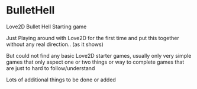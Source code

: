 # BulletHell
Love2D Bullet Hell Starting game 

Just Playing around with Love2D for the first time and put this together without any real direction.. (as it shows) 

But could not find any basic Love2D starter games, usually only very simple games that only aspect one or two things or way to complete games that are just to hard to follow/understand

Lots of additional things to be done or added 

